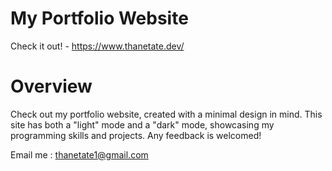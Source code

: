 # My Portfolio Website
Check it out! - https://www.thanetate.dev/

# Overview
Check out my portfolio website, created with a minimal design in mind. This site has both a "light" mode and a "dark" mode, showcasing my programming skills and projects. Any feedback is welcomed!

Email me : thanetate1@gmail.com
